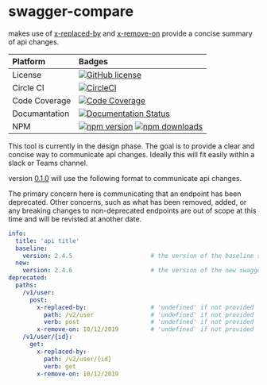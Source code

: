 # swagger-compare

makes use of [x-replaced-by] and [x-remove-on] provide a concise summary of api changes.

| Platform      | Badges                                                                                              |
| :------------ | :-------------------------------------------------------------------------------------------------- |
| License       | [![GitHub license][license-badge]][license-url]                                                     |
| Circle CI     | [![CircleCI][circleci-build-badge]][circleci-dashboard]                                             |
| Code Coverage | [![Code Coverage][codecov-badge]][codecov-dashboard]                                                |
| Documantation | [![Documentation Status][rtd-build-badge]][rtd-latest]
| NPM           | [![npm version][npm-version-badge]][npm-page] [![npm downloads][npm-downloads-badge]][npm-page]     |

[circleci-build-badge]: https://circleci.com/gh/kjjuno/swagger-compare.svg?style=shield
[circleci-dashboard]:   https://circleci.com/gh/kjjuno/swagger-compare
[rtd-build-badge]:      https://readthedocs.org/projects/swagger-compare/badge/?version=latest
[rtd-latest]:           https://swagger-compare.readthedocs.io/en/latest/
[codecov-badge]:        https://img.shields.io/codecov/c/github/kjjuno/swagger-compare/master.svg?style=flat
[codecov-dashboard]:    https://codecov.io/gh/kjjuno/swagger-compare
[license-badge]:        https://img.shields.io/github/license/kjjuno/swagger-compare.svg
[license-url]:          https://github.com/kjjuno/swagger-compare/blob/master/LICENSE
[npm-version-badge]:    https://badge.fury.io/js/swagger-compare.svg
[npm-downloads-badge]:  https://img.shields.io/npm/dt/swagger-compare.svg?style=flat
[npm-page]:             https://www.npmjs.com/package/swagger-compare

This tool is currently in the design phase. The goal is to provide a clear and concise way to communicate api changes.
Ideally this will fit easily within a slack or Teams channel.

version [0.1.0] will use the following format to communicate api changes.

The primary concern here is communicating that an endpoint has been deprecated.
Other concerns, such as what has been removed, added, or any breaking changes
to non-deprecated endpoints are out of scope at this time and will be revisted at another date.

[0.1.0]: https://github.com/kjjuno/swagger-compare/milestone/1



[x-replaced-by]: https://github.com/kjjuno/swagger-extensions/blob/master/x-replaced-by.md
[x-remove-on]: https://github.com/kjjuno/swagger-extensions/blob/master/x-remove-on.md

```yaml
info:
  title: 'api title'
  baseline:
    version: 2.4.5                      # the version of the baseline swagger document
  new:
    version: 2.4.6                      # the version of the new swagger document
deprecated:
  paths:
    /v1/user:
      post:
        x-replaced-by:                  # 'undefined' if not provided
          path: /v2/user                # 'undefined' if not provided
          verb: post                    # 'undefined' if not provided
        x-remove-on: 10/12/2019         # 'undefined' if not provided
    /v1/user/{id}:
      get:
        x-replaced-by:
          path: /v2/user/{id}
          verb: get
        x-remove-on: 10/12/2019
```
